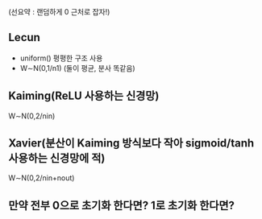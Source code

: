 (선요약 : 랜덤하게 0 근처로 잡자!)
## Lecun
- uniform() 평평한 구조 사용
- W∼N(0,1/n1​)
(둘이 평균, 분사 똑같음)
## Kaiming(ReLU 사용하는 신경망)
W∼N(0,2/nin​)
## Xavier(분산이 Kaiming 방식보다 작아 sigmoid/tanh 사용하는 신경망에 적)
W∼N(0,2/nin​+nout​​)
## 만약 전부 0으로 초기화 한다면? 1로 초기화 한다면?